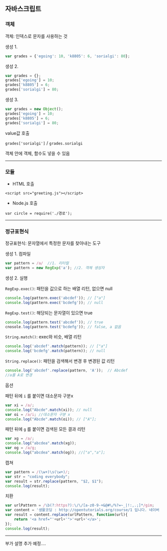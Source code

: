 ## 자바스크립트 
### 객체

객체: 인덱스로 문자를 사용하는 것

생성 1.

```jsx
var grades = {'egoing': 10, 'k8805': 6, 'sorialgi': 80};
```

생성 2.

```jsx
var grades = {};
grades['egoing'] = 10;
grades['k8805'] = 6;
grades['sorialgi'] = 80;
```

생성 3.

```jsx
var grades = new Object();
grades['egoing'] = 10;
grades['k8805'] = 6;
grades['sorialgi'] = 80;
```

value값 호출<br> 

`grades['sorialgi']` / `grades.sorialgi`<br> 

객체 안에 객체, 함수도 넣을 수 있음<br> 

---
### 모듈

- HTML 호출

`<script src="greeting.js"></script>`

- Node.js 호출

`var circle = require('./경로');`

---
### 정규표현식

정규표현식: 문자열에서 특정한 문자를 찾아내는 도구<br> 

생성 1. 컴파일

```jsx
var pattern = /a/  //1. 리터럴
var pattern = new RegExp('a'); //2. 객체 생성자
```

생성 2. 실행<br> 

`RegExp.exec()`: 패턴을 값으로 하는 배열 리턴, 없으면 null

```jsx
console.log(pattern.exec('abcdef')); // ["a"]
console.log(pattern.exec('bcdefg')); // null
```

`RegExp.test()`: 해당되는 문자열이 있으면 true

```jsx
console.log(pattern.test('abcdef')); // true
cnosole.log(pattern.test('bcdefg')); // false, a 없음
```

`String.match()`: exec와 비슷, 배열 리턴

```jsx
console.log('abcdef'.match(pattern)); // ["a"]
console.log('bcdefg'.match(pattern)); // null
```

`String.replace()`: 패턴을 검색해서 변경 후 변경된 값 리턴

```jsx
console.log('abcdef'.replace(pattern, 'A'));  // Abcdef
//a를 A로 변경
```

옵션<br> 

패턴 뒤에 `i` 를 붙이면 대소문자 구분x

```jsx
var xi = /a/;
console.log("Abcde".match(xi)); // null
var oi = /a/i; //대소문자 구분 x
console.log("Abcde".match(oi)); // ["A"];
```

패턴 뒤에 `g` 를 붙이면 검색된 모든 결과 리턴

```jsx
var xg = /a/;
console.log("abcdea".match(xg));
var og = /a/g;
console.log("abcdea".match(og)); //["a","a"];
```

캡쳐

```jsx
var pattern = /(\w+)\s(\w+)/;
var str = "coding everybody";
var result = str.replace(pattern, "$2, $1");
console.log(result);
```

치환

```jsx
var urlPattern = /\b(?:https?):\/\/[a-z0-9-+&@#\/%?=~_|!:,.;]*/gim;
var content = '생활코딩 : http://opentutorials.org/course/1 입니다. 네이버 : http://naver.com 입니다. ';
var result = content.replace(urlPattern, function(url){
    return '<a href="'+url+'">'+url+'</a>';
});
console.log(result);
```

---

부가 설명 추가 예정....
